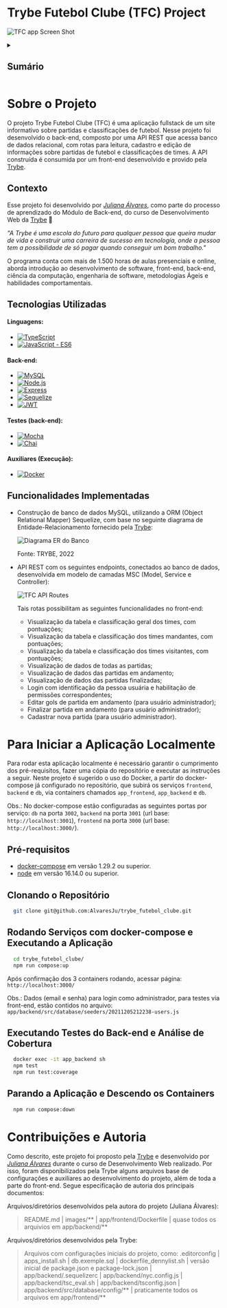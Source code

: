 # Trybe Futebol Clube (TFC) Project

![TFC app Screen Shot][product-screenshot]

<!-- ### Link da documentação do projeto: []() -->


<!-- TABLE OF CONTENTS -->
<details>
  <summary><h2><strong>Sumário</strong></h2></summary>
  <ol>
    <li>
      <a href="#sobre-o-projeto">Sobre o Projeto</a>
      <ul>
        <li><a href="#contexto">Contexto</a></li>
        <li><a href="#tecnologias-utilizadas">Tecnologias Utilizadas</a></li>
        <li><a href="#funcionalidades-implementadas">Funcionalidades Implementadas</a></li>
      </ul>
    </li>
    <li>
      <a href="#para-iniciar-a-aplicação-localmente">Para Iniciar a Aplicação Localmente</a>
      <ul>
        <li><a href="#pré-requisitos">Pré-requisitos</a></li>
        <li><a href="#clonando-o-repositório">Clonando o Repositório</a></li>
        <li><a href="#rodando-serviços-com-docker-compose-e-executando-a-aplicação">Rodando Serviços com docker-compose e Executando a Aplicação</a></li>
        <!-- <li><a href="#acessando-container-e-instalando-dependências">Acessando Container e Instalando Dependências</a></li> -->
        <!-- <li><a href="#subindo-banco-de-dados-e-executando-a-aplicação">Subindo Banco de Dados e Executando a Aplicação</a></li> -->
        <li><a href="#executando-testes-do-back-end-e-análise-de-cobertura">Executando Testes do Back-end e Análise de Cobertura</a></li>
        <li><a href="#parando-a-aplicação-e-descendo-os-containers">Parando a Aplicação e Descendo os Containers</a></li>
      </ul>
    </li>
    <li><a href="#contribuições-e-autoria">Contribuições e Autoria</a></li>
  </ol>
</details>


# Sobre o Projeto
  O projeto Trybe Futebol Clube (TFC) é uma aplicação fullstack de um site informativo sobre partidas e classificações de futebol. Nesse projeto foi desenvolvido o back-end, composto por uma API REST que acessa banco de dados relacional, com rotas para leitura, cadastro e edição de informações sobre partidas de futebol e classificações de times. A API construída é consumida por um front-end desenvolvido e provido pela [Trybe](https://www.betrybe.com/).

## Contexto
  Esse projeto foi desenvolvido por _[Juliana Álvares](https://www.linkedin.com/in/juliana-alvares/)_, como parte do processo de aprendizado do Módulo de Back-end, do curso de Desenvolvimento Web da [Trybe](https://www.betrybe.com/) :rocket:
  
  _"A Trybe é uma escola do futuro para qualquer pessoa que queira mudar de vida e construir uma carreira de sucesso em tecnologia, onde a pessoa tem a possibilidade de só pagar quando conseguir um bom trabalho."_

  O programa conta com mais de 1.500 horas de aulas presenciais e online, aborda introdução ao desenvolvimento de software, front-end, back-end, ciência da computação, engenharia de software, metodologias Ágeis e habilidades comportamentais.

## Tecnologias Utilizadas

  #### Linguagens:
  * [![TypeScript][TypeScript-img]][TypeScript-url]
  * [![JavaScript - ES6][JavaScript-img]][JavaScript-url]

  #### Back-end:
  * [![MySQL][MySQL-img]][MySQL-url]
  * [![Node.js][Node-img]][Node-url]
  * [![Express][Express-img]][Express-url]
  * [![Sequelize][Sequelize-img]][Sequelize-url]
  * [![JWT][JWT-img]][JWT-url]

  #### Testes (back-end):
  * [![Mocha][Mocha-img]][Mocha-url]
  * [![Chai][Chai-img]][Chai-url]

  #### Auxiliares (Execução):
  * [![Docker][Docker-img]][Docker-url]
  <!-- * [![Postman][Postman-img]][Postman-url] -->
  <!-- * [![Railway][Railway-img]][Railway-url] -->

## Funcionalidades Implementadas

  - Construção de banco de dados MySQL, utilizando a ORM (Object Relational Mapper) Sequelize, com base no seguinte diagrama de Entidade-Relacionamento fornecido pela [Trybe](https://www.betrybe.com/):

    ![Diagrama ER do Banco][der-screenshot]

    Fonte: TRYBE, 2022

  - API REST com os seguintes endpoints, conectados ao banco de dados, desenvolvida em modelo de camadas MSC (Model, Service e Controller):

    ![TFC API Routes][routes-screenshot]

    Tais rotas possibilitam as seguintes funcionalidades no front-end:

      <!-- ![TrybeTunes Gif][product-gif] -->

      - Visualização da tabela e classificação geral dos times, com pontuações;
      - Visualização da tabela e classificação dos times mandantes, com pontuações;
      - Visualização da tabela e classificação dos times visitantes, com pontuações;
      - Visualização de dados de todas as partidas;
      - Visualização de dados das partidas em andamento;
      - Visualização de dados das partidas finalizadas;
      - Login com identificação da pessoa usuária e habilitação de permissões correspondentes;
      - Editar gols de partida em andamento (para usuário administrador);
      - Finalizar partida em andamento (para usuário administrador);
      - Cadastrar nova partida (para usuário administrador).

<!-- 
    **Obs.: A explicação detalhada de cada rota pode ser acessada na [Documentação da API]().** -->

# Para Iniciar a Aplicação Localmente
  Para rodar esta aplicação localmente é necessário garantir o cumprimento dos pré-requisitos, fazer uma cópia do repositório e executar as instruções a seguir. Neste projeto é sugerido o uso do Docker, a partir do docker-compose já configurado no repositório, que subirá os serviços `frontend`, `backend` e `db`, via containers chamados `app_frontend`, `app_backend` e `db`.

  Obs.: No docker-compose estão configuradas as seguintes portas por serviço: `db` na porta `3002`, `backend` na porta `3001` (url base: `http://localhost:3001`), `frontend` na porta `3000` (url base: `http://localhost:3000/`).

## Pré-requisitos
  * [docker-compose](https://docs.docker.com/compose/) em versão 1.29.2 ou superior.
  * [node](https://nodejs.org/en) em versão 16.14.0 ou superior.
  <!-- * Estar com a porta padrão do `mysql` (`3306`) liberada, pois o serviço `db` está configurado no docker-compose para conexão nesta porta. -->

## Clonando o Repositório
  ```bash
    git clone git@github.com:AlvaresJu/trybe_futebol_clube.git
  ```
## Rodando Serviços com docker-compose e Executando a Aplicação
  ```bash
    cd trybe_futebol_clube/
    npm run compose:up
  ```
  Após confirmação dos 3 containers rodando, acessar página: `http://localhost:3000/`

  Obs.: Dados (email e senha) para login como administrador, para testes via front-end, estão contidos no arquivo: `app/backend/src/database/seeders/20211205212238-users.js`
<!-- ## Acessando Container e Instalando Dependências
  ```bash
    docker exec -it blogs_api bash
    npm install
  ```  -->
<!-- ## Subindo Banco de Dados e Executando a Aplicação
 *Obs.: comandos a serem executados de DENTRO do Container `node`*
  ```bash
    npm start
  ``` -->
## Executando Testes do Back-end e Análise de Cobertura
  ```bash
    docker exec -it app_backend sh
    npm test
    npm run test:coverage
  ```
## Parando a Aplicação e Descendo os Containers
  ```bash
    npm run compose:down
  ```

# Contribuições e Autoria
  Como descrito, este projeto foi proposto pela [Trybe](https://www.betrybe.com/) e desenvolvido por _[Juliana Álvares](https://www.linkedin.com/in/juliana-alvares/)_ durante o curso de Desenvolvimento Web realizado. Por isso, foram disponibilizados pela Trybe alguns arquivos base de configurações e auxiliares ao desenvolvimento do projeto, além de toda a parte do front-end. Segue especificação de autoria dos principais documentos:
  
  Arquivos/diretórios desenvolvidos pela autora do projeto (Juliana Álvares):
  > README.md | images/** | app/frontend/Dockerfile | quase todos os arquivios em app/backend/**
  
  Arquivos/diretórios desenvolvidos pela Trybe:
  > Arquivos com configurações iniciais do projeto, como: .editorconfig | apps_install.sh | db.exemple.sql | dockerfile_dennylist.sh | versão inicial de package.json e package-lock.json | app/backend/.sequelizerc | app/backend/nyc.config.js | app/backend/tsc_eval.sh | app/backend/tsconfig.json | app/backend/src/database/config/** | praticamente todos os arquivos em app/frontend/**

<!-- MARKDOWN LINKS & IMAGES -->
<!-- https://www.markdownguide.org/basic-syntax/#reference-style-links -->
[product-screenshot]: images/screenshot.png
[routes-screenshot]: images/routes.png
[der-screenshot]: images/diagrama-er.png
<!-- [product-gif]: images/features.gif -->
[MySQL-img]: https://img.shields.io/badge/MySQL-005C84?style=for-the-badge&logo=mysql&logoColor=white
[MySQL-url]: https://www.mysql.com/
[Node-img]: https://img.shields.io/badge/Node.js-339933?style=for-the-badge&logo=nodedotjs&logoColor=white
[Node-url]: https://nodejs.org/en
[Express-img]: https://img.shields.io/badge/Express.js-000000?style=for-the-badge&logo=express&logoColor=white
[Express-url]: https://expressjs.com/
[Sequelize-img]: https://img.shields.io/badge/Sequelize-52B0E7?style=for-the-badge&logo=Sequelize&logoColor=white
[Sequelize-url]: https://sequelize.org/
[JWT-img]: https://img.shields.io/badge/JWT-000000?style=for-the-badge&logo=JSON%20web%20tokens&logoColor=white
[JWT-url]: https://jwt.io/
[TypeScript-img]: https://img.shields.io/badge/TypeScript-007ACC?style=for-the-badge&logo=typescript&logoColor=white
[TypeScript-url]: https://www.typescriptlang.org/
[JavaScript-img]: https://img.shields.io/badge/javascript-%23323330.svg?style=for-the-badge&logo=javascript&logoColor=%23F7DF1E
[JavaScript-url]: https://developer.mozilla.org/en-US/docs/Web/JavaScript
[Docker-img]: https://img.shields.io/badge/docker-%230db7ed.svg?style=for-the-badge&logo=docker&logoColor=white
[Docker-url]: https://www.docker.com/
[Mocha-img]: https://img.shields.io/badge/Mocha-8D6748?style=for-the-badge&logo=Mocha&logoColor=white
[Mocha-url]: https://mochajs.org/
[Chai-img]: https://img.shields.io/badge/chai-A30701?style=for-the-badge&logo=chai&logoColor=white
[Chai-url]: https://www.chaijs.com/
<!-- [Postman-img]: https://img.shields.io/badge/Postman-FF6C37?style=for-the-badge&logo=Postman&logoColor=white
[Postman-url]: https://www.postman.com/
[Railway-img]: https://img.shields.io/badge/Railway-131415?style=for-the-badge&logo=railway&logoColor=white
[Railway-url]: https://railway.app/ -->
